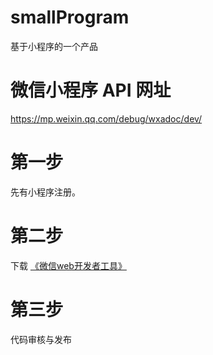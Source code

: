 # smallProgram
基于小程序的一个产品


# 微信小程序 API 网址
https://mp.weixin.qq.com/debug/wxadoc/dev/

# 第一步
先有小程序注册。

# 第二步
下载 <a href="https://mp.weixin.qq.com/debug/wxadoc/dev/devtools/download.html">《微信web开发者工具》</a>

# 第三步
代码审核与发布
